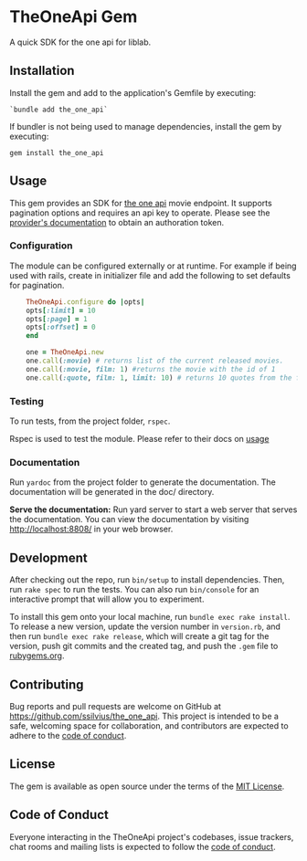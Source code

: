 # TheOneApi Gem

A quick SDK for the one api for liblab.

## Installation

Install the gem and add to the application's Gemfile by executing:

    `bundle add the_one_api`

If bundler is not being used to manage dependencies, install the gem by executing:

   `gem install the_one_api`

## Usage

This gem provides an SDK for [the one api](https://the-one-api.dev) movie endpoint. It supports pagination options and requires an api key to operate. Please see the [provider's documentation](https://the-one-api.dev/documentation) to obtain an authoration token.

### Configuration

The module can be configured externally or at runtime. For example if being used with rails, create in initializer file and add the following to set defaults for pagination.

```Ruby
    TheOneApi.configure do |opts|
    opts[:limit] = 10
    opts[:page] = 1
    opts[:offset] = 0
    end
```

```Ruby
    one = TheOneApi.new
    one.call(:movie) # returns list of the current released movies.
    one.call(:movie, film: 1) #returns the movie with the id of 1
    one.call(:quote, film: 1, limit: 10) # returns 10 quotes from the film with id of 1
```

### Testing

To run tests, from the project folder, `rspec`.

Rspec is used to test the module. Please refer to their docs on [usage](https://rspec.info/)

### Documentation

Run `yardoc` from the project folder to generate the documentation. The documentation will be generated in the doc/ directory.

**Serve the documentation:** Run yard server to start a web server that serves the documentation. You can view the documentation by visiting <http://localhost:8808/> in your web browser.

## Development

After checking out the repo, run `bin/setup` to install dependencies. Then, run `rake spec` to run the tests. You can also run `bin/console` for an interactive prompt that will allow you to experiment.

To install this gem onto your local machine, run `bundle exec rake install`. To release a new version, update the version number in `version.rb`, and then run `bundle exec rake release`, which will create a git tag for the version, push git commits and the created tag, and push the `.gem` file to [rubygems.org](https://rubygems.org).

## Contributing

Bug reports and pull requests are welcome on GitHub at <https://github.com/ssilvius/the_one_api>. This project is intended to be a safe, welcoming space for collaboration, and contributors are expected to adhere to the [code of conduct](https://github.com/ssilvius/the_one_api/blob/master/CODE_OF_CONDUCT.md).

## License

The gem is available as open source under the terms of the [MIT License](https://opensource.org/licenses/MIT).

## Code of Conduct

Everyone interacting in the TheOneApi project's codebases, issue trackers, chat rooms and mailing lists is expected to follow the [code of conduct](https://github.com/ssilvius/the_one_api/blob/master/CODE_OF_CONDUCT.md).
